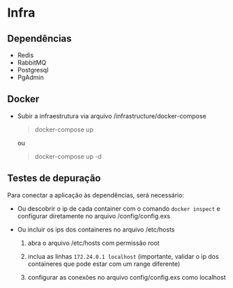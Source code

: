 # Infra

## Dependências

  - Redis  
  - RabbitMQ     
  - Postgresql
  - PgAdmin

## Docker

* Subir a infraestrutura via arquivo /infrastructure/docker-compose               

  > docker-compose up 

  ou 

  > docker-compose up -d


## Testes de depuração

  Para conectar a aplicação às dependências, será necessário:

  - Ou descobrir o ip de cada container com o comando `docker inspect` e configurar diretamente no arquivo /config/config.exs

  - Ou incluir os ips dos containeres no arquivo /etc/hosts

    1) abra o arquivo /etc/hosts com permissão root

    2) inclua as linhas `172.24.0.1 localhost` (importante, validar o ip dos containeres que pode estar com um range diferente)

    3) configurar as conexões no arquivo config/config.exs como localhost

